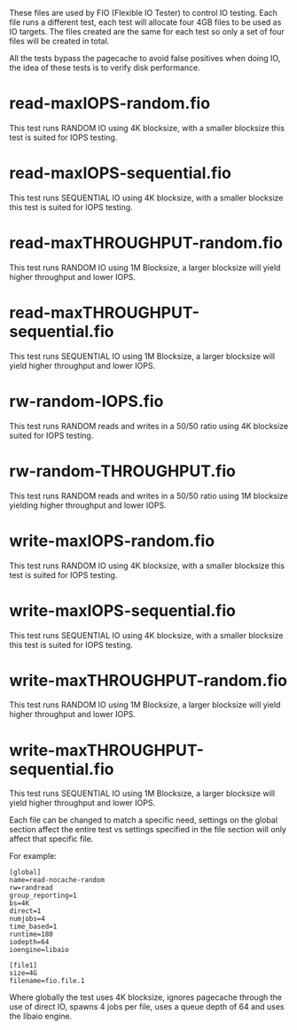 These files are used by FIO (Flexible IO Tester) to control IO testing. Each file runs a different test, each test will allocate four 4GB files to be used as IO targets. The files created are the same for each test so only a set of four files will be created in total.

All the tests bypass the pagecache to avoid false positives when doing IO, the idea of these tests is to verify disk performance.


# read-maxIOPS-random.fio 
This test runs RANDOM IO using 4K blocksize, with a smaller blocksize this test is suited for IOPS testing.
# read-maxIOPS-sequential.fio 	
This test runs SEQUENTIAL IO using 4K blocksize, with a smaller blocksize this test is suited for IOPS testing.
# read-maxTHROUGHPUT-random.fio 	
This test runs RANDOM IO using 1M Blocksize, a larger blocksize will yield higher throughput and lower IOPS.
# read-maxTHROUGHPUT-sequential.fio 	
This test runs SEQUENTIAL IO using 1M Blocksize, a larger blocksize will yield higher throughput and lower IOPS.
# rw-random-IOPS.fio 	
This test runs RANDOM reads and writes in a 50/50 ratio using 4K blocksize suited for IOPS testing.
# rw-random-THROUGHPUT.fio 	
This test runs RANDOM reads and writes in a 50/50 ratio using 1M blocksize yielding higher throughput and lower IOPS.
# write-maxIOPS-random.fio
This test runs RANDOM IO using 4K blocksize, with a smaller blocksize this test is suited for IOPS testing.
# write-maxIOPS-sequential.fio 	
This test runs SEQUENTIAL IO using 4K blocksize, with a smaller blocksize this test is suited for IOPS testing.
# write-maxTHROUGHPUT-random.fio 	
This test runs RANDOM IO using 1M Blocksize, a larger blocksize will yield higher throughput and lower IOPS.
# write-maxTHROUGHPUT-sequential.fio 	
This test runs SEQUENTIAL IO using 1M Blocksize, a larger blocksize will yield higher throughput and lower IOPS.

Each file can be changed to match a specific need, settings on the global section affect the entire test vs settings specified in the file section will only affect that specific file.

For example:
```
[global]
name=read-nocache-random
rw=randread
group_reporting=1
bs=4K
direct=1
numjobs=4
time_based=1
runtime=180
iodepth=64
ioengine=libaio

[file1]
size=4G
filename=fio.file.1
```

Where globally the test uses 4K blocksize, ignores pagecache through the use of direct IO, spawns 4 jobs per file, uses a queue depth of 64 and uses the libaio engine. 
